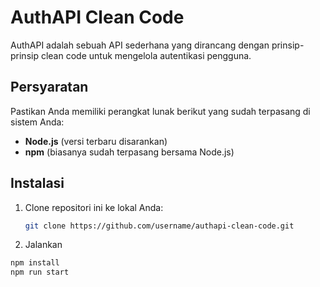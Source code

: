 # AuthAPI Clean Code

AuthAPI adalah sebuah API sederhana yang dirancang dengan prinsip-prinsip clean code untuk mengelola autentikasi pengguna.

## Persyaratan

Pastikan Anda memiliki perangkat lunak berikut yang sudah terpasang di sistem Anda:

- **Node.js** (versi terbaru disarankan)
- **npm** (biasanya sudah terpasang bersama Node.js)

## Instalasi

1. Clone repositori ini ke lokal Anda:

   ```bash
   git clone https://github.com/username/authapi-clean-code.git
2. Jalankan
  ```bash
  npm install
  npm run start
